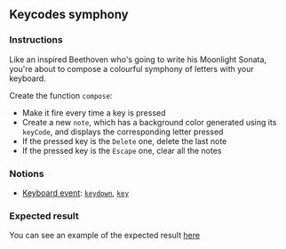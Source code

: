 ## Keycodes symphony

### Instructions

Like an inspired Beethoven who's going to write his Moonlight Sonata, you're about to compose a colourful symphony of letters with your keyboard.

Create the function `compose`:

- Make it fire every time a key is pressed
- Create a new `note`, which has a background color generated using its `keyCode`, and displays the corresponding letter pressed
- If the pressed key is the `Delete` one, delete the last note
- If the pressed key is the `Escape` one, clear all the notes

### Notions

- [Keyboard event](https://developer.mozilla.org/en-US/docs/Web/API/KeyboardEvent): [`keydown`](https://developer.mozilla.org/en-US/docs/Web/API/Document/keydown_event), [`key`](https://developer.mozilla.org/en-US/docs/Web/API/KeyboardEvent/key)

### Expected result

You can see an example of the expected result [here](https://youtu.be/5DdijwBnpAk)
